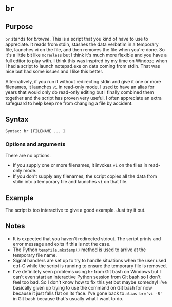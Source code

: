 # `br`

## Purpose
`br` stands for _browse_.  This is a script that you kind of have to use to appreciate. It reads from stdin, stashes the data verbatim in a temporary file, launches vi on the file, and then removes the file when you're done. So it's a little bit like `more`/`less` but I think it's much more flexible and you have a full editor to play with.  I think this was inspired by my time on Windoze when I had a script to launch notepad.exe on data coming from stdin.  That was nice but had some issues and I like this better.

Alternatively, if you run it without redirecting stdin and give it one or more filenames, it launches `vi` in read-only mode. I used to have an alias for years that would only do read-only editing but I finally combined them together and the script has proven very useful.  I often appreciate an extra safeguard to help keep me from changing a file by accident.

## Syntax
```
Syntax: br [FILENAME ... ]
```

### Options and arguments
There are no options.

- If you supply one or more filenames, it invokes `vi` on the files in read-only mode.
- If you don't supply any filenames, the script copies all the data from stdin into a temporary file and launches `vi` on that file.

## Example
The script is too interactive to give a good example. Just try it out.

## Notes

- It is expected that you haven't redirected stdout.  The script prints and error message and exits if this is not the case.
- The Python [`tempfile.mkstemp()`](https://docs.python.org/2/library/tempfile.html) method is used to arrive at the temporary file name.
- Signal handlers are set up to try to handle situations when the user used ctrl-C while the script is running to ensure the temporary file is removed.
- I've definitely seen problems using `br` from Git bash on Windows but I can't even start an interactive Python session from Git bash so I don't feel too bad.  So I don't know how to fix this yet but maybe someday!  I've basically given up trying to use the command on Git bash for now because it just falls flat on its face.  I've gone back to `alias br='vi -R'` in Git bash because that's usually what I want to do.
